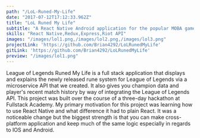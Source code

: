 ```yaml
---
path: "/LoL-Runed-My-Life"
date: "2017-07-12T17:12:33.962Z"
title: "LoL Runed My Life"
subtitle: "A React Native Android application for the popular MOBA game League of Legends"
skills: "React Native,Redux,Express,Riot API"
images: "/images/lol1.png,/images/lol2.png,/images/lol3.png"
projectLink: 'https://github.com/Brian4292/LoLRunedMyLife'
gitLink: 'https://github.com/Brian4292/LoLRunedMyLife'
preview: "/images/lol1.png"
---
```


League of Legends Runed My Life is a full stack application that displays and explains the newly released rune system for League of Legends via a microservice API that we created. It also gives you champion data and player's recent match history by way of integrating the League of Legends API. This project was built over the course of a three-day hackathon at Fullstack Academy. My primary motivation for this project was learning how to use React Native and what difference it had to plain React. It was a noticeable change but the biggest strength is that you can make cross-platform application and keep much of the same logic especially in regards to IOS and Android.  